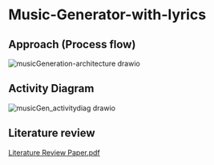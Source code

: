 # Music-Generator-with-lyrics

## Approach (Process flow)
![musicGeneration-architecture drawio](https://github.com/harsh5902/Music-Generator-with-lyrics/assets/74867899/b333e7f1-a951-4f3f-9b8c-106296d309e0)

## Activity Diagram
![musicGen_activitydiag drawio](https://github.com/harsh5902/Music-Generator-with-lyrics/assets/74867899/1a4f605d-7b96-4c2e-a573-06963498baaf)

## Literature review
[Literature Review Paper.pdf](https://github.com/harsh5902/Music-Generator-with-lyrics/files/14735174/Literature.Review.Paper.pdf)
